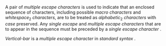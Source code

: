  



A pair of *multiple escape characters* is used to indicate that an enclosed sequence of characters, including possible *macro characters* and *whitespace*<sub>2</sub> *characters*, are to be treated as *alphabetic*<sub>2</sub> *characters* with *case* preserved. Any *single escape* and *multiple escape characters* that are to appear in the sequence must be preceded by a *single escape character* . 



*Vertical-bar* is a *multiple escape character* in *standard syntax* . 



